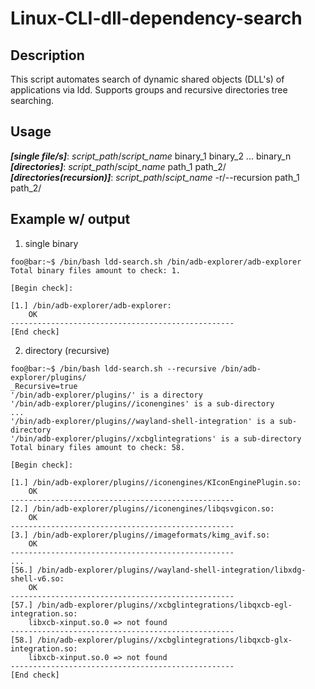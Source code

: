 # Linux-CLI-dll-dependency-search
## Description

This script automates search of dynamic shared objects (DLL's) of applications via ldd. Supports groups and recursive directories tree searching.

## Usage
***[single file/s]***:
*script_path*/*script_name* binary_1 binary_2 ... binary_n
***[directories]***:
*script_path*/*scipt_name* path_1 path_2/
***[directories(recursion)]***:
*script_path*/*scipt_name* -r/--recursion path_1 path_2/

## Example w/ output
1) single binary
```console
foo@bar:~$ /bin/bash ldd-search.sh /bin/adb-explorer/adb-explorer
Total binary files amount to check: 1.

[Begin check]:

[1.] /bin/adb-explorer/adb-explorer:
	OK
--------------------------------------------------
[End check]
```
2) directory (recursive)
```console
foo@bar:~$ /bin/bash ldd-search.sh --recursive /bin/adb-explorer/plugins/
_Recursive=true
'/bin/adb-explorer/plugins/' is a directory
'/bin/adb-explorer/plugins//iconengines' is a sub-directory
...
'/bin/adb-explorer/plugins//wayland-shell-integration' is a sub-directory
'/bin/adb-explorer/plugins//xcbglintegrations' is a sub-directory
Total binary files amount to check: 58.

[Begin check]:

[1.] /bin/adb-explorer/plugins//iconengines/KIconEnginePlugin.so:
	OK
--------------------------------------------------
[2.] /bin/adb-explorer/plugins//iconengines/libqsvgicon.so:
	OK
--------------------------------------------------
[3.] /bin/adb-explorer/plugins//imageformats/kimg_avif.so:
	OK
--------------------------------------------------
...
[56.] /bin/adb-explorer/plugins//wayland-shell-integration/libxdg-shell-v6.so:
	OK
--------------------------------------------------
[57.] /bin/adb-explorer/plugins//xcbglintegrations/libqxcb-egl-integration.so:
	libxcb-xinput.so.0 => not found
--------------------------------------------------
[58.] /bin/adb-explorer/plugins//xcbglintegrations/libqxcb-glx-integration.so:
	libxcb-xinput.so.0 => not found
--------------------------------------------------
[End check]
```
